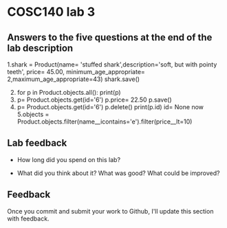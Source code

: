 # COSC140 lab 3

## Answers to the five questions at the end of the lab description

1.shark = Product(name= 'stuffed shark',description='soft, but with pointy teeth', price= 45.00, minimum_age_appropriate= 2,maximum_age_appropriate=43)
shark.save()

2. for p in Product.objects.all():
    print(p)
3. p= Product.objects.get(id='6')
p.price= 22.50
p.save()
4. p= Product.objects.get(id='6')
p.delete()
print(p.id)
id= None now 
5.objects = Product.objects.filter(name__icontains='e').filter(price__lt=10)

## Lab feedback

 * How long did you spend on this lab?

 * What did you think about it?  What was good?  What could be improved?

## Feedback

Once you commit and submit your work to Github, I'll update this section with feedback.

